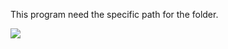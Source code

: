 This program need the specific path for the folder.


<img src="https://raw.githubusercontent.com/foysal3118/Real-Life-use-of-Python/main/pathss.png"/>